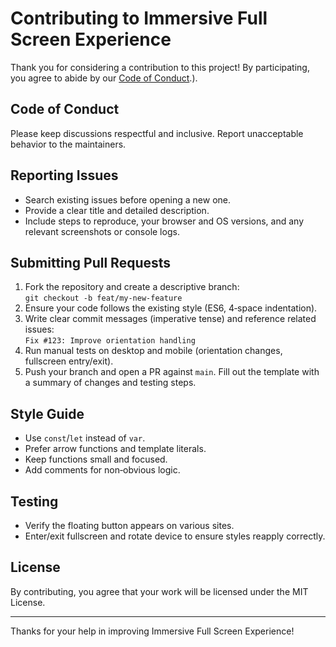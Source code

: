 # Contributing to Immersive Full Screen Experience

Thank you for considering a contribution to this project! By participating, you agree to abide by our [Code of Conduct](./CODE_OF_CONDUCT.md).).

## Code of Conduct
Please keep discussions respectful and inclusive. Report unacceptable behavior to the maintainers.

## Reporting Issues
- Search existing issues before opening a new one.
- Provide a clear title and detailed description.
- Include steps to reproduce, your browser and OS versions, and any relevant screenshots or console logs.

## Submitting Pull Requests
1. Fork the repository and create a descriptive branch:  
   `git checkout -b feat/my-new-feature`  
2. Ensure your code follows the existing style (ES6, 4‑space indentation).
3. Write clear commit messages (imperative tense) and reference related issues:  
   `Fix #123: Improve orientation handling`
4. Run manual tests on desktop and mobile (orientation changes, fullscreen entry/exit).
5. Push your branch and open a PR against `main`. Fill out the template with a summary of changes and testing steps.

## Style Guide
- Use `const`/`let` instead of `var`.
- Prefer arrow functions and template literals.
- Keep functions small and focused.
- Add comments for non‑obvious logic.

## Testing
- Verify the floating button appears on various sites.
- Enter/exit fullscreen and rotate device to ensure styles reapply correctly.

## License
By contributing, you agree that your work will be licensed under the MIT License.

---
Thanks for your help in improving Immersive Full Screen Experience!
